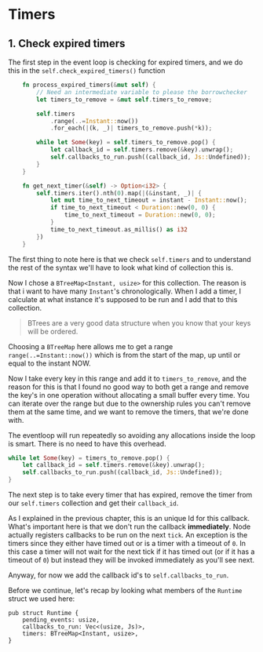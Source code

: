 # Timers

## 1. Check expired timers

The first step in the event loop is checking for expired timers, and we do this
in the `self.check_expired_timers()` function

```rust
    fn process_expired_timers(&mut self) {
        // Need an intermediate variable to please the borrowchecker
        let timers_to_remove = &mut self.timers_to_remove;

        self.timers
            .range(..=Instant::now())
            .for_each(|(k, _)| timers_to_remove.push(*k));

        while let Some(key) = self.timers_to_remove.pop() {
            let callback_id = self.timers.remove(&key).unwrap();
            self.callbacks_to_run.push((callback_id, Js::Undefined));
        }
    }

    fn get_next_timer(&self) -> Option<i32> {
        self.timers.iter().nth(0).map(|(&instant, _)| {
            let mut time_to_next_timeout = instant - Instant::now();
            if time_to_next_timeout < Duration::new(0, 0) {
                time_to_next_timeout = Duration::new(0, 0);
            }
            time_to_next_timeout.as_millis() as i32
        })
    }
```

The first thing to note here is that we check `self.timers` and to understand the
rest of the syntax we'll have to look what kind of collection this is.

Now I chose a `BTreeMap<Instant, usize>` for this collection. The reason is that
i want to have many `Instant`'s chronologically. When I add a timer, I calculate
at what instance it's supposed to be run and I add that to this collection.

> BTrees are a very good data structure when you know that your keys will be ordered.

Choosing a `BTreeMap` here allows me to get a range `range(..=Instant::now())`
which is from the start of the map, up until or equal to the instant NOW.

Now I take every key in this range and add it to `timers_to_remove`, and the reason
for this is that I found no good way to both get a range and remove the key's in one
operation without allocating a small buffer every time. You can iterate over the range
but due to the ownership rules you can't remove them at the same time, and we want to
remove the timers, that we're done with.

The eventloop will run repeatedly so avoiding any allocations inside the loop is smart. There is no need to have this overhead.

```rust
while let Some(key) = timers_to_remove.pop() {
    let callback_id = self.timers.remove(&key).unwrap();
    self.callbacks_to_run.push((callback_id, Js::Undefined));
}
```

The next step is to take every timer that has expired, remove the timer from our `self.timers` collection and get their `callback_id`.

As I explained in the previous chapter, this is an unique Id for this callback. What's
important here is that we don't run the callback **immediately**. Node actually registers callbacks to be run on the next `tick`. An exception is the timers since they either have timed out or is a timer with a timeout of `0`. In this case a timer will not wait for the next tick if it has timed out (or  if it has a timeout of `0`) but instead they will be invoked immediately as you'll see next.

Anyway, for now we add the callback id's to `self.callbacks_to_run`.

Before we continue, let's recap by looking what members of the `Runtime` struct
we used here:

```rust, no_run
pub struct Runtime {
    pending_events: usize,
    callbacks_to_run: Vec<(usize, Js)>,
    timers: BTreeMap<Instant, usize>,
}
```
